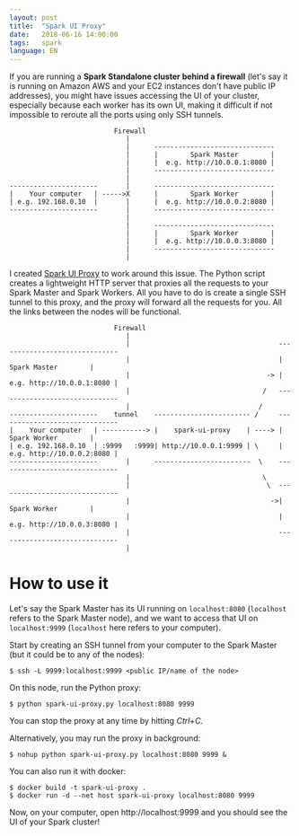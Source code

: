 ```yaml
---
layout: post
title:  "Spark UI Proxy"
date:   2018-06-16 14:00:00
tags:   spark
language: EN
---
```


If you are running a **Spark Standalone cluster behind a firewall** (let's say it is running on Amazon AWS and your EC2 instances don't have public IP addresses), you might have issues accessing the UI of your cluster, especially because each worker has its own UI, making it difficult if not impossible to reroute all the ports using only SSH tunnels.

```
                          Firewall
                             |
                             |      ------------------------------
                             |      |        Spark Master        |
                             |      |  e.g. http://10.0.0.1:8080 |
                             |      ------------------------------
                             |
----------------------       |      ------------------------------
|    Your computer   | ----->X      |        Spark Worker        |
| e.g. 192.168.0.10  |       |      |  e.g. http://10.0.0.2:8080 |
----------------------       |      ------------------------------
                             |
                             |      ------------------------------
                             |      |        Spark Worker        |
                             |      |  e.g. http://10.0.0.3:8080 |
                             |      ------------------------------
                             |
```

I created [Spark UI Proxy](https://github.com/aseigneurin/spark-ui-proxy) to work around this issue. The Python script creates a lightweight HTTP server that proxies all the requests to your Spark Master and Spark Workers. All you have to do is create a single SSH tunnel to this proxy, and the proxy will forward all the requests for you. All the links between the nodes will be functional.

```
                          Firewall
                             |
                             |                                     ------------------------------
                             |                                     |        Spark Master        |
                             |                                  -> |  e.g. http://10.0.0.1:8080 |
                             |                                 /   ------------------------------
                             |                                /
----------------------    tunnel    ------------------------ /     ------------------------------
|    Your computer   | -----------> |    spark-ui-proxy    | ----> |        Spark Worker        |
| e.g. 192.168.0.10  | :9999   :9999| http://10.0.0.1:9999 | \     |  e.g. http://10.0.0.2:8080 |
----------------------       |      ------------------------  \    ------------------------------
                             |                                 \
                             |                                  \  ------------------------------
                             |                                   ->|        Spark Worker        |
                             |                                     |  e.g. http://10.0.0.3:8080 |
                             |                                     ------------------------------
                             |
```

# How to use it

Let's say the Spark Master has its UI running on `localhost:8080` (`localhost` refers to the Spark Master node), and we want to access that UI on `localhost:9999` (`localhost` here refers to your computer).

Start by creating an SSH tunnel from your computer to the Spark Master (but it could be to any of the nodes):

```
$ ssh -L 9999:localhost:9999 <public IP/name of the node>
```

On this node, run the Python proxy:

```
$ python spark-ui-proxy.py localhost:8080 9999
```

You can stop the proxy at any time by hitting *Ctrl+C*.

Alternatively, you may run the proxy in background:

```
$ nohup python spark-ui-proxy.py localhost:8080 9999 &
```

You can also run it with docker:
```
$ docker build -t spark-ui-proxy .
$ docker run -d --net host spark-ui-proxy localhost:8080 9999 
```

Now, on your computer, open http://localhost:9999 and you should see the UI of your Spark cluster!
